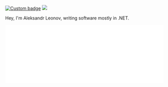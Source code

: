 [![Custom badge](https://img.shields.io/badge/-Sasha%20@pipipipy-blue?color=blue&label=telegram&logo=telegram&style=flat-square)](https://t.me/pipipipy) ![](https://komarev.com/ghpvc/?username=leonov-sasha&color=blue&style=flat-square)

Hey, I'm Aleksandr Leonov, writing software mostly in .NET.

<img alt="metrics" src="github-metrics.svg">
